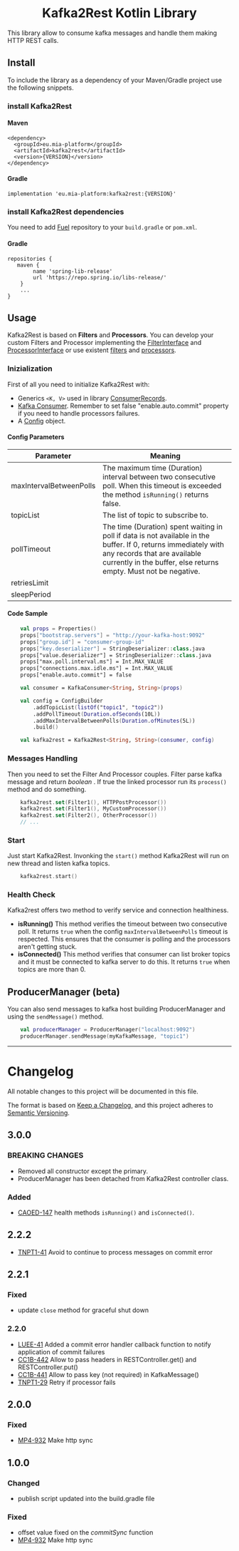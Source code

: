 <div align="center">

# Kafka2Rest Kotlin Library

</div>
This library allow to consume kafka messages and handle them making HTTP REST calls.

## Install
To include the library as a dependency of your Maven/Gradle project use the following snippets.
### install Kafka2Rest
#### Maven
```
<dependency>
  <groupId>eu.mia-platform</groupId>
  <artifactId>kafka2rest</artifactId>
  <version>{VERSION}</version>
</dependency>
```

#### Gradle
```
implementation 'eu.mia-platform:kafka2rest:{VERSION}'
```
### install Kafka2Rest dependencies
You need to add [Fuel]("https://github.com/kittinunf/fuel") repository to your `build.gradle` or `pom.xml`.
#### Gradle
```
repositories {
   maven {
        name 'spring-lib-release'
        url 'https://repo.spring.io/libs-release/'
    }
    ...
}
```

## Usage
Kafka2Rest is based on **Filters** and **Processors**. You can develop your custom Filters and Processor implementing the [FilterInterface]("https://git.tools.mia-platform.eu/platform/libraries/kafka2rest/blob/master/src/main/kotlin/eu/miaplatform/kafka2rest/interfaces/FilterInterface.kt") and [ProcessorInterface]("https://git.tools.mia-platform.eu/platform/libraries/kafka2rest/blob/master/src/main/kotlin/eu/miaplatform/kafka2rest/interfaces/ProcessorInterface.kt") or use existent [filters]("https://git.tools.mia-platform.eu/platform/libraries/kafka2rest/tree/master/src/main/kotlin/eu/miaplatform/kafka2rest/filters") and [processors]("https://git.tools.mia-platform.eu/platform/libraries/kafka2rest/tree/master/src/main/kotlin/eu/miaplatform/kafka2rest/processors").
### Inizialization
First of all you need to initialize Kafka2Rest with:
 * Generics `<K, V>` used in library [ConsumerRecords](https://kafka.apache.org/11/javadoc/org/apache/kafka/clients/consumer/ConsumerRecords.html).
 * [Kafka Consumer](https://kafka.apache.org/20/javadoc/org/apache/kafka/clients/consumer/Consumer.html). Remember to set false "enable.auto.commit" property if you need to handle processors failures.
 * A [Config](/src/main/kotlin/eu/miaplatform/kafka2rest/config/ConfigBuilder.kt) object.
 
#### Config Parameters

|Parameter|Meaning|
|---|---|
|maxIntervalBetweenPolls|The maximum time (Duration) interval between two consecutive poll. When this timeout is exceeded the method `isRunning()` returns false.|
|topicList|The list of topic to subscribe to.|
|pollTimeout|The time (Duration) spent waiting in poll if data is not available in the buffer. If 0, returns immediately with any records that are available currently in the buffer, else returns empty. Must not be negative.|
|retriesLimit||
|sleepPeriod||

#### Code Sample

```kotlin
    val props = Properties()
    props["bootstrap.servers"] = "http://your-kafka-host:9092"
    props["group.id"] = "consumer-group-id"
    props["key.deserializer"] = StringDeserializer::class.java
    props["value.deserializer"] = StringDeserializer::class.java
    props["max.poll.interval.ms"] = Int.MAX_VALUE
    props["connections.max.idle.ms"] = Int.MAX_VALUE
    props["enable.auto.commit"] = false

    val consumer = KafkaConsumer<String, String>(props)

    val config = ConfigBuilder
        .addTopicList(listOf("topic1", "topic2"))
        .addPollTimeout(Duration.ofSeconds(10L))
        .addMaxIntervalBetweenPolls(Duration.ofMinutes(5L))
        .build()

    val kafka2rest = Kafka2Rest<String, String>(consumer, config)
``` 
### Messages Handling
Then you need to set the Filter And Processor couples. Filter parse kafka message and return _boolean_ .
If true the linked processor run its `process()` method and do something.
```kotlin
    kafka2rest.set(Filter1(), HTTPPostProcessor())
    kafka2rest.set(Filter1(), MyCustomProcessor())
    kafka2rest.set(Filter2(), OtherProcessor())
    // ...
```
### Start
Just start Kafka2Rest. Invonking the `start()` method Kafka2Rest will run on new thread and listen kafka topics.
```kotlin
    kafka2rest.start()
```

### Health Check
Kafka2rest offers two method to verify service and connection healthiness.

- **isRunning()** This method verifies the timeout between two consecutive poll. It returns `true` when the config `maxIntervalBetweenPolls` timeout is respected. This ensures that the consumer is polling and the processors aren't getting stuck.
- **isConnected()** This method verifies that consumer can list broker topics and it must be connected to kafka server to do this. It returns `true` when topics are more than 0.
## ProducerManager (beta)
You can also send messages to kafka host building ProducerManager and using the `sendMessage()` method.
```kotlin
    val producerManager = ProducerManager("localhost:9092")
    producerManager.sendMessage(myKafkaMessage, "topic1")
```

---

# Changelog

All notable changes to this project will be documented in this file.

The format is based on [Keep a Changelog](https://keepachangelog.com/en/1.0.0/),
and this project adheres to [Semantic Versioning](https://semver.org/spec/v2.0.0.html).

## 3.0.0
### BREAKING CHANGES    
* Removed all constructor except the primary.
* ProducerManager has been detached from Kafka2Rest controller class.
### Added
* [CAOED-147](https://makeitapp.atlassian.net/browse/CAOED-147) health methods `isRunning()` and `isConnected()`.

## 2.2.2

* [TNPT1-41](https://makeitapp.atlassian.net/browse/TNPT1-41) Avoid to continue to process messages on commit error

## 2.2.1

### Fixed

* update `close` method for graceful shut down

### 2.2.0

* [LUEE-41](https://makeitapp.atlassian.net/browse/LUEE-41) Added a commit error handler callback function to notify application of commit failures
* [CC1B-442](https://makeitapp.atlassian.net/browse/CC1B-442) Allow to pass headers in RESTController.get() and RESTController.put()
* [CC1B-441](https://makeitapp.atlassian.net/browse/CC1B-441) Allow to pass key (not required) in KafkaMessage()
* [TNPT1-29](https://makeitapp.atlassian.net/browse/TNPT1-29) Retry if processor fails

## 2.0.0

### Fixed

* [MP4-932](https://makeitapp.atlassian.net/browse/MP4-932) Make http sync

## 1.0.0

### Changed

* publish script updated into the build.gradle file

### Fixed

* offset value fixed on the _commitSync_ function
* [MP4-932](https://makeitapp.atlassian.net/browse/MP4-932) Make http sync

